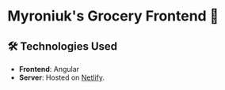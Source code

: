 # Myroniuk's Grocery Frontend  🛒

## 🛠️ Technologies Used

- **Frontend**: Angular
- **Server**: Hosted on [Netlify](https://myroniukgroceryfrontend.netlify.app/).
